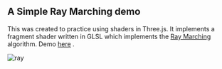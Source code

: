## A Simple Ray Marching demo

This was created to practice using shaders in Three.js. It implements a fragment shader written in GLSL which implements the [Ray Marching](https://michaelwalczyk.com/blog-ray-marching.html) algorithm. Demo [here](https://ray.jordantwells.com/) .

![ray](https://user-images.githubusercontent.com/8213365/171286990-7e7da9c7-90b2-4f75-8453-1c07efcc1844.gif)


